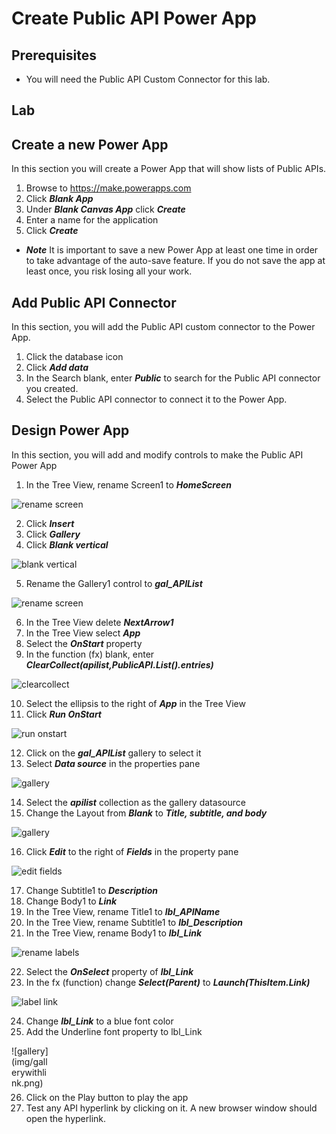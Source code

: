 # Create Public API Power App

## Prerequisites

* You will need the Public API Custom Connector for this lab.

## Lab

## Create a new Power App

In this section you will create a Power App that will show lists of Public APIs.
    
1. Browse to https://make.powerapps.com
2. Click ***Blank App***
3. Under ***Blank Canvas App*** click ***Create***
4. Enter a name for the application
5. Click ***Create***

* ***Note*** It is important to save a new Power App at least one time in order to take advantage of the auto-save feature.  If you do not save the app at least once, you risk losing all your work.

## Add Public API Connector

In this section, you will add the Public API custom connector to the Power App.
    
1. Click the database icon
2. Click ***Add data***
3. In the Search blank, enter ***Public*** to search for the Public API connector you created.
4. Select the Public API connector to connect it to the Power App.

## Design Power App

In this section, you will add and modify controls to make the Public API Power App

1. In the Tree View, rename Screen1 to ***HomeScreen***

![rename screen](img/RenameScreen.png)

2. Click ***Insert***
3. Click ***Gallery***
4. Click ***Blank vertical***

![blank vertical](img/blankvertical.png)

5. Rename the Gallery1 control to ***gal_APIList***

![rename screen](img/renamegallery.png)

6. In the Tree View delete ***NextArrow1***
7. In the Tree View select ***App***
8. Select the ***OnStart*** property
9. In the function (fx) blank, enter ***ClearCollect(apilist,PublicAPI.List().entries)***

![clearcollect](img/clearcollect.png)

10. Select the ellipsis to the right of ***App*** in the Tree View
11. Click ***Run OnStart***

![run onstart](img/runonstart.png)

12. Click on the ***gal_APIList*** gallery to select it
13. Select ***Data source*** in the properties pane

![gallery](img/datasourcelayout.png)

14. Select the ***apilist*** collection as the gallery datasource
15. Change the Layout from ***Blank*** to ***Title, subtitle, and body***

![gallery](img/gallery.png)

16. Click ***Edit*** to the right of ***Fields*** in the property pane

![edit fields](img/EditFields.png)


17. Change Subtitle1 to ***Description***
18. Change Body1 to ***Link***
19. In the Tree View, rename Title1 to ***lbl_APIName***
20. In the Tree View, rename Subtitle1 to ***lbl_Description***
21. In the Tree View, rename Body1 to ***lbl_Link***

![rename labels](img/lblrenames.png)

22. Select the ***OnSelect*** property of ***lbl_Link***
23. In the fx (function) change ***Select(Parent)*** to ***Launch(ThisItem.Link)***

![label link](img/lbllink.png)

24. Change ***lbl_Link*** to a blue font color
25. Add the Underline font property to lbl_Link

<div style="width:60px ; height:60px">
![gallery](img/gallerywithlink.png)
</div>

26. Click on the Play button to play the app
27. Test any API hyperlink by clicking on it.  A new browser window should open the hyperlink.



